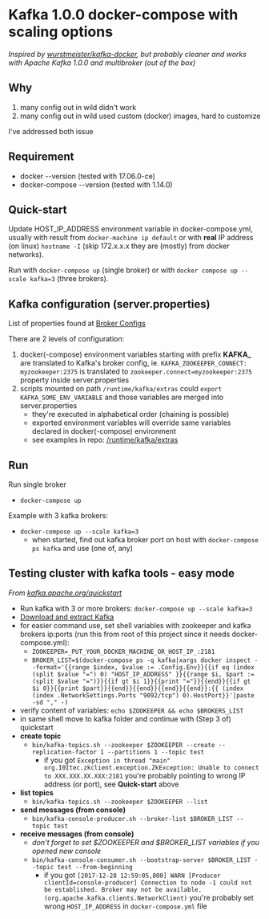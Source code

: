 # Kafka 1.0.0 docker-compose with scaling options

_Inspired by [wurstmeister/kafka-docker](https://github.com/wurstmeister/kafka-docker), 
but probably cleaner and works with Apache Kafka 1.0.0 and multibroker (out of the box)_

## Why

 1. many config out in wild didn't work
 1. many config out in wild used custom (docker) images, hard to customize
 
I've addressed both issue

## Requirement

 * docker --version (tested with 17.06.0-ce)
 * docker-compose --version (tested with  1.14.0)

## Quick-start

Update HOST_IP_ADDRESS environment variable in docker-compose.yml, usually with result from `docker-machine ip default` or
with **real** IP address (on linux) `hostname -I` (skip 172.x.x.x they are (mostly) from docker networks).

Run with `docker-compose up` (single broker) or with `docker compose up --scale kafka=3` (three brokers). 

## Kafka configuration (server.properties)

List of properties found at [Broker Configs](https://kafka.apache.org/documentation/#brokerconfigs)

There are 2 levels of configuration:

 1. docker(-compose) environment variables starting with prefix **KAFKA_** are translated to Kafka's broker config, 
 ie. `KAFKA_ZOOKEEPER_CONNECT: myzookeeper:2375` is translated to `zookeeper.connect=myzookeeper:2375` property inside server.properties
 2. scripts mounted on path `/runtime/kafka/extras` could `export KAFKA_SOME_ENV_VARIABLE` and those variables are merged into
 server.properties
    * they're executed in alphabetical order (chaining is possible)
    * exported environment variables will override same variables declared in docker(-compose) environment
    * see examples in repo: [/runtime/kafka/extras](https://github.com/trajakovic/kafka-docker-compose/tree/master/kafka/extras)

## Run

Run single broker

 * `docker-compose up`

Example with 3 kafka brokers:

 * `docker-compose up --scale kafka=3`
   * when started, find out kafka broker port on host with `docker-compose ps kafka` and use (one of, any) 
   
  
## Testing cluster with kafka tools - easy mode

_From [kafka.apache.org/quickstart](https://kafka.apache.org/quickstart)_

 * Run kafka with 3 or more brokers: `docker-compose up --scale kafka=3`
 * [Download and extract Kafka](https://www.apache.org/dyn/closer.cgi?path=/kafka/1.0.0/kafka_2.11-1.0.0.tgz)
 * for easier command use, set shell variables with zookeeper and kafka brokers ip:ports (run this from root of this project since it needs docker-compose.yml):
    * `ZOOKEEPER=_PUT_YOUR_DOCKER_MACHINE_OR_HOST_IP_:2181`
    * `BROKER_LIST=$(docker-compose ps -q kafka|xargs docker inspect --format='{{range $index, $value := .Config.Env}}{{if eq (index (split $value "=") 0) "HOST_IP_ADDRESS" }}{{range $i, $part := (split $value "=")}}{{if gt $i 1}}{{print "="}}{{end}}{{if gt $i 0}}{{print $part}}{{end}}{{end}}{{end}}{{end}}:{{ (index (index .NetworkSettings.Ports "9092/tcp") 0).HostPort}}'|paste -sd "," -)`
 * verify content of variables: `echo $ZOOKEEPER && echo $BROKERS_LIST`
 * in same shell move to kafka folder and continue with (Step 3 of) quickstart
 * **create topic**
   * `bin/kafka-topics.sh --zookeeper $ZOOKEEPER --create --replication-factor 1 --partitions 1 --topic test`
     * if you got `Exception in thread "main" org.I0Itec.zkclient.exception.ZkException: Unable to connect to XXX.XXX.XX.XXX:2181`
     you're probably pointing to wrong IP address (or port), see **Quick-start** above
 * **list topics**
   * `bin/kafka-topics.sh --zookeeper $ZOOKEEPER --list`
 * **send messages (from console)**
   * `bin/kafka-console-producer.sh --broker-list $BROKER_LIST --topic test`
 * **receive messages (from console)**
   * _don't forget to set $ZOOKEEPER and $BROKER_LIST variables if you opened new console_
   * `bin/kafka-console-consumer.sh --bootstrap-server $BROKER_LIST --topic test --from-beginning`
     * if you got `[2017-12-28 12:59:05,800] WARN [Producer clientId=console-producer] Connection to node -1 could not be established. Broker may not be available. (org.apache.kafka.clients.NetworkClient)`
     you're probably set wrong `HOST_IP_ADDRESS` in `docker-compose.yml` file
